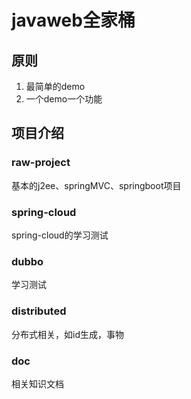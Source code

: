 # javaweb全家桶

## 原则
1. 最简单的demo
1. 一个demo一个功能

## 项目介绍

### raw-project
基本的j2ee、springMVC、springboot项目

### spring-cloud
spring-cloud的学习测试

### dubbo
学习测试

### distributed
分布式相关，如id生成，事物

### doc
相关知识文档

